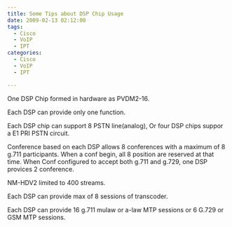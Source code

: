 ```yaml
---
title: Some Tips about DSP Chip Usage
date: 2009-02-13 02:12:00
tags:
  - Cisco
  - VoIP
  - IPT
categories:
  - Cisco
  - VoIP
  - IPT

---
```


One DSP Chip formed in hardware as PVDM2-16.

Each DSP can provide only one function.

Each DSP chip can support 8 PSTN line(analog), Or four DSP chips suppor a E1 PRI PSTN circuit.

Conference based on each DSP allows 8 conferences with a maximum of 8 g.711 participants. When a conf begin, all 8 position are reserved at that time. When Conf configured to accept both g.711 and g.729, one DSP provices 2 conference.

NM-HDV2 limited to 400 streams.

Each DSP can provide max of 8 sessions of transcoder.

Each DSP can provide 16 g.711 mulaw or a-law MTP sessions or 6 G.729 or GSM MTP sessions.

